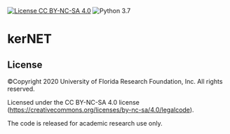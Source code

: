 ﻿[![License CC BY-NC-SA 4.0](https://img.shields.io/badge/license-CC4.0-blue.svg)](https://raw.githubusercontent.com/michaelshiyu/kerNET/master/LICENSE.md)
![Python 3.7](https://img.shields.io/badge/python-3.7-green.svg)

# kerNET

## License
©Copyright 2020 University of Florida Research Foundation, Inc. All rights reserved.

Licensed under the CC BY-NC-SA 4.0 license (https://creativecommons.org/licenses/by-nc-sa/4.0/legalcode).

The code is released for academic research use only.
